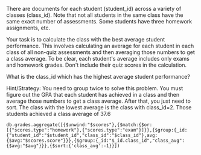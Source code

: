 There are documents for each student (student_id) across a variety of classes (class_id). Note that not all students in the same class have the same exact number of assessments. Some students have three homework assignments, etc. 

Your task is to calculate the class with the best average student performance. This involves calculating an average for each student in each class of all non-quiz assessments and then averaging those numbers to get a class average. To be clear, each student's average includes only exams and homework grades. Don't include their quiz scores in the calculation. 

What is the class_id which has the highest average student performance? 

Hint/Strategy: You need to group twice to solve this problem. You must figure out the GPA that each student has achieved in a class and then average those numbers to get a class average. After that, you just need to sort. The class with the lowest average is the class with class_id=2. Those students achieved a class average of 37.6 

```db.grades.aggregate([{$unwind:"$scores"},{$match:{$or:[{"scores.type":"homework"},{"scores.type":"exam"}]}},{$group:{_id:{"student_id":"$student_id","class_id":"$class_id"},avg:{$avg:"$scores.score"}}},{$group:{_id:"$_id.class_id","class_avg":{$avg:"$avg"}}},{$sort:{'class_avg':-1}}])```
